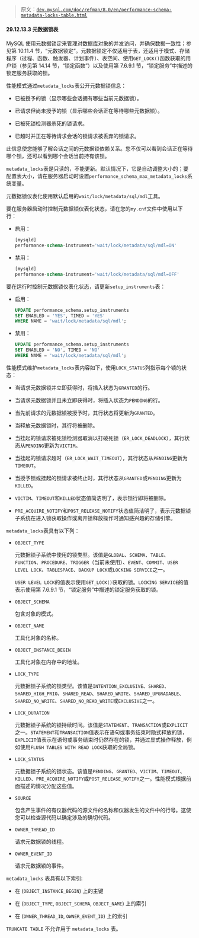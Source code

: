 > 原文：[`dev.mysql.com/doc/refman/8.0/en/performance-schema-metadata-locks-table.html`](https://dev.mysql.com/doc/refman/8.0/en/performance-schema-metadata-locks-table.html)

#### 29.12.13.3 元数据锁表

MySQL 使用元数据锁定来管理对数据库对象的并发访问，并确保数据一致性；参见第 10.11.4 节，“元数据锁定”。元数据锁定不仅适用于表，还适用于模式、存储程序（过程、函数、触发器、计划事件）、表空间、使用`GET_LOCK()`函数获取的用户锁（参见第 14.14 节，“锁定函数”）以及使用第 7.6.9.1 节，“锁定服务”中描述的锁定服务获取的锁。

性能模式通过`metadata_locks`表公开元数据锁信息：

+   已被授予的锁（显示哪些会话拥有哪些当前元数据锁）。

+   已请求但尚未授予的锁（显示哪些会话正在等待哪些元数据锁）。

+   已被死锁检测器杀死的锁请求。

+   已超时并正在等待请求会话的锁请求被丢弃的锁请求。

此信息使您能够了解会话之间的元数据锁依赖关系。您不仅可以看到会话正在等待哪个锁，还可以看到哪个会话当前持有该锁。

`metadata_locks`表是只读的，不能更新。默认情况下，它是自动调整大小的；要配置表大小，请在服务器启动时设置`performance_schema_max_metadata_locks`系统变量。

元数据锁仪表化使用默认启用的`wait/lock/metadata/sql/mdl`工具。

要在服务器启动时控制元数据锁仪表化状态，请在您的`my.cnf`文件中使用以下行：

+   启用：

    ```sql
    [mysqld]
    performance-schema-instrument='wait/lock/metadata/sql/mdl=ON'
    ```

+   禁用：

    ```sql
    [mysqld]
    performance-schema-instrument='wait/lock/metadata/sql/mdl=OFF'
    ```

要在运行时控制元数据锁仪表化状态，请更新`setup_instruments`表：

+   启用：

    ```sql
    UPDATE performance_schema.setup_instruments
    SET ENABLED = 'YES', TIMED = 'YES'
    WHERE NAME = 'wait/lock/metadata/sql/mdl';
    ```

+   禁用：

    ```sql
    UPDATE performance_schema.setup_instruments
    SET ENABLED = 'NO', TIMED = 'NO'
    WHERE NAME = 'wait/lock/metadata/sql/mdl';
    ```

性能模式维护`metadata_locks`表内容如下，使用`LOCK_STATUS`列指示每个锁的状态：

+   当请求元数据锁并立即获得时，将插入状态为`GRANTED`的行。

+   当请求元数据锁并且未立即获得时，将插入状态为`PENDING`的行。

+   当先前请求的元数据锁被授予时，其行状态将更新为`GRANTED`。

+   当释放元数据锁时，其行将被删除。

+   当挂起的锁请求被死锁检测器取消以打破死锁（`ER_LOCK_DEADLOCK`），其行状态从`PENDING`更新为`VICTIM`。

+   当挂起的锁请求超时（`ER_LOCK_WAIT_TIMEOUT`），其行状态从`PENDING`更新为`TIMEOUT`。

+   当授予锁或挂起的锁请求被终止时，其行状态从`GRANTED`或`PENDING`更新为`KILLED`。

+   `VICTIM`、`TIMEOUT`和`KILLED`状态值简洁明了，表示锁行即将被删除。

+   `PRE_ACQUIRE_NOTIFY`和`POST_RELEASE_NOTIFY`状态值简洁明了，表示元数据锁子系统在进入锁获取操作或离开锁释放操作时通知感兴趣的存储引擎。

`metadata_locks`表具有以下列：

+   `OBJECT_TYPE`

    元数据锁子系统中使用的锁类型。该值是`GLOBAL`、`SCHEMA`、`TABLE`、`FUNCTION`、`PROCEDURE`、`TRIGGER`（当前未使用）、`EVENT`、`COMMIT`、`USER LEVEL LOCK`、`TABLESPACE`、`BACKUP LOCK`或`LOCKING SERVICE`之一。

    `USER LEVEL LOCK`的值表示使用`GET_LOCK()`获取的锁。`LOCKING SERVICE`的值表示使用第 7.6.9.1 节，“锁定服务”中描述的锁定服务获取的锁。

+   `OBJECT_SCHEMA`

    包含对象的模式。

+   `OBJECT_NAME`

    工具化对象的名称。

+   `OBJECT_INSTANCE_BEGIN`

    工具化对象在内存中的地址。

+   `LOCK_TYPE`

    元数据锁子系统的锁类型。该值是`INTENTION_EXCLUSIVE`、`SHARED`、`SHARED_HIGH_PRIO`、`SHARED_READ`、`SHARED_WRITE`、`SHARED_UPGRADABLE`、`SHARED_NO_WRITE`、`SHARED_NO_READ_WRITE`或`EXCLUSIVE`之一。

+   `LOCK_DURATION`

    元数据锁子系统的锁持续时间。该值是`STATEMENT`、`TRANSACTION`或`EXPLICIT`之一。`STATEMENT`和`TRANSACTION`值表示在语句或事务结束时隐式释放的锁，`EXPLICIT`值表示在语句或事务结束时仍然存在的锁，并通过显式操作释放，例如使用`FLUSH TABLES WITH READ LOCK`获取的全局锁。

+   `LOCK_STATUS`

    元数据锁子系统的锁状态。该值是`PENDING`、`GRANTED`、`VICTIM`、`TIMEOUT`、`KILLED`、`PRE_ACQUIRE_NOTIFY`或`POST_RELEASE_NOTIFY`之一。性能模式根据前面描述的情况分配这些值。

+   `SOURCE`

    包含产生事件的有仪器代码的源文件的名称和仪器发生的文件中的行号。这使您可以检查源代码以确定涉及的确切代码。

+   `OWNER_THREAD_ID`

    请求元数据锁的线程。

+   `OWNER_EVENT_ID`

    请求元数据锁的事件。

`metadata_locks` 表具有以下索引:

+   在 (`OBJECT_INSTANCE_BEGIN`) 上的主键

+   在 (`OBJECT_TYPE`, `OBJECT_SCHEMA`, `OBJECT_NAME`) 上的索引

+   在 (`OWNER_THREAD_ID`, `OWNER_EVENT_ID`) 上的索引

`TRUNCATE TABLE` 不允许用于 `metadata_locks` 表。
